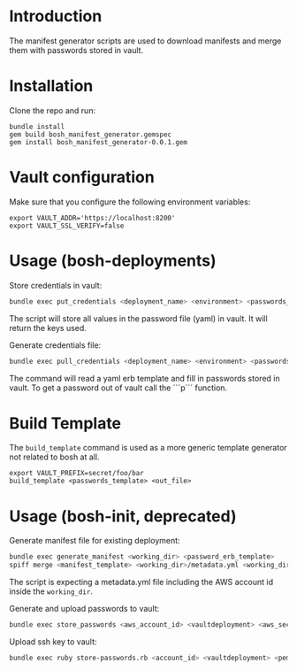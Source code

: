 # Introduction
The manifest generator scripts are used to download manifests and merge them with passwords stored in vault.

# Installation
Clone the repo and run:

```
bundle install
gem build bosh_manifest_generator.gemspec
gem install bosh_manifest_generator-0.0.1.gem
```

# Vault configuration
Make sure that you configure the following environment variables:

```
export VAULT_ADDR='https://localhost:8200'
export VAULT_SSL_VERIFY=false
```

# Usage (bosh-deployments)
Store credentials in vault:

```bash
bundle exec put_credentials <deployment_name> <environment> <passwords_file>
```

The script will store all values in the password file (yaml) in vault. It will return the keys used.

Generate credentials file:
```bash
bundle exec pull_credentials <deployment_name> <environment> <passwords_template> <out_file>
```

The command will read a yaml erb template and fill in passwords stored in vault. To get a password out of vault call the ´´´p´´´ function.

# Build Template
The ```build_template``` command is used as a more generic template generator not related to bosh at all.

```
export VAULT_PREFIX=secret/foo/bar
build_template <passwords_template> <out_file>
```

# Usage (bosh-init, deprecated)
Generate manifest file for existing deployment:

```bash
bundle exec generate_manifest <working_dir> <password_erb_template>
spiff merge <manifest_template> <working_dir>/metadata.yml <working_dir>/passwords.yml > <working_dir>/manifest.yml
```

The script is expecting a metadata.yml file including the AWS account id inside the ```working_dir```.

Generate and upload passwords to vault:

```bash
bundle exec store_passwords <aws_account_id> <vaultdeployment> <aws_secret_key> <aws_key_id> <password_erb_template>
```

Upload ssh key to vault:

```bash
bundle exec ruby store-passwords.rb <account_id> <vaultdeployment> <pem_file>
```
